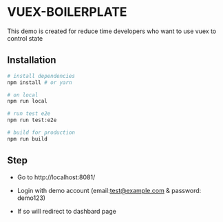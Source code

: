 # VUEX-BOILERPLATE 
This demo is created for reduce time developers who want to use vuex to control state



## Installation

```sh
# install dependencies
npm install # or yarn

# on local
npm run local

# run test e2e 
npm run test:e2e 

# build for production
npm run build

```

## Step

- Go to  http://localhost:8081/ 

- Login with demo account (email:test@example.com & password: demo123)

- If so will redirect to dashbard page




